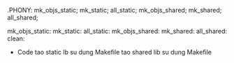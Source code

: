 .PHONY: mk_objs_static; mk_static; all_static; mk_objs_shared; mk_shared; all_shared; 

mk_objs_static:
mk_static:
all_static:
mk_objs_shared:
mk_shared:
all_shared:
clean:
+ Code
    tao static lb su dung Makefile
    tao shared lib su dung Makefile